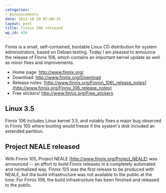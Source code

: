```yaml
---
categories:
- Announcements
date: 2012-10-29 07:00:25
layout: post
title: Finnix 106 released
wp_id: 416
---
```

Finnix is a small, self-contained, bootable Linux CD distribution for system administrators, based on Debian testing. Today I am pleased to announce the release of Finnix 106, which contains an important kernel update as well as minor fixes and improvements.

  * Home page: <http://www.finnix.org/>
  * Download: <http://www.finnix.org/Download>
  * Release notes: [http://www.finnix.org/Finnix\_106\_release_notes](http://www.finnix.org/Finnix_106_release_notes)
  * Free stickers! <http://www.finnix.org/Free_stickers>

## Linux 3.5

Finnix 106 includes Linux kernel 3.5, and notably fixes a major bug observed in Finnix 105 where booting would freeze if the system's disk included an extended partition.

## Project NEALE released

With Finnix 105, Project NEALE [<http://www.finnix.org/Project_NEALE>] was announced -- an effort to build Finnix releases in a completely automated and normalized way. Finnix 105 was the first release to be produced with NEALE, but the build infrastructure was not available to the public at the time. For Finnix 106, the build infrastructure has been finished and released to the public.
